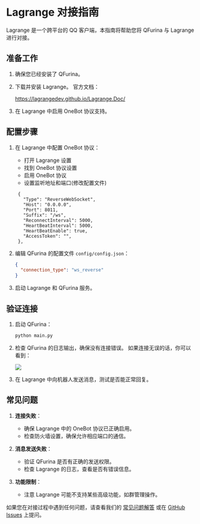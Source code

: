 # Lagrange 对接指南

Lagrange 是一个跨平台的 QQ 客户端，本指南将帮助您将 QFurina 与 Lagrange 进行对接。

## 准备工作

1. 确保您已经安装了 QFurina。
2. 下载并安装 Lagrange。
   官方文档：

   https://lagrangedev.github.io/Lagrange.Doc/
   
3. 在 Lagrange 中启用 OneBot 协议支持。

## 配置步骤

1. 在 Lagrange 中配置 OneBot 协议：
   - 打开 Lagrange 设置
   - 找到 OneBot 协议设置
   - 启用 OneBot 协议
   - 设置监听地址和端口(修改配置文件)
   ```
    {
      "Type": "ReverseWebSocket",
      "Host": "0.0.0.0",
      "Port": 8011,
      "Suffix": "/ws",
      "ReconnectInterval": 5000,
      "HeartBeatInterval": 5000,
      "HeartBeatEnable": true,
      "AccessToken": "",
    },
    ```

2. 编辑 QFurina 的配置文件 `config/config.json`：

   ```json
   {
     "connection_type": "ws_reverse"
   }
   ```


3. 启动 Lagrange 和 QFurina 服务。

## 验证连接

1. 启动 QFurina：

   ```bash
   python main.py
   ```

2. 检查 QFurina 的日志输出，确保没有连接错误。
   如果连接无误的话，你可以看到：

   ![](https://img.yuchu.me/file/f8f9c5d0cbe210269acb6.png)

3. 在 Lagrange 中向机器人发送消息，测试是否能正常回复。

## 常见问题

1. **连接失败**：
   - 确保 Lagrange 中的 OneBot 协议已正确启用。
   - 检查防火墙设置，确保允许相应端口的通信。

2. **消息发送失败**：
   - 验证 QFurina 是否有正确的发送权限。
   - 检查 Lagrange 的日志，查看是否有错误信息。

3. **功能限制**：
   - 注意 Lagrange 可能不支持某些高级功能，如群管理操作。

如果您在对接过程中遇到任何问题，请查看我们的 [常见问题解答](/guide/faq.html) 或在 [GitHub Issues](https://github.com/syuchua/QFurina/issues) 上提问。